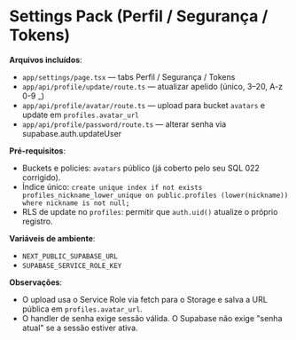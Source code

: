 # Settings Pack (Perfil / Segurança / Tokens)

**Arquivos incluídos**:
- `app/settings/page.tsx` — tabs Perfil / Segurança / Tokens
- `app/api/profile/update/route.ts` — atualizar apelido (único, 3–20, A-z 0-9 _)
- `app/api/profile/avatar/route.ts` — upload para bucket `avatars` e update em `profiles.avatar_url`
- `app/api/profile/password/route.ts` — alterar senha via supabase.auth.updateUser

**Pré-requisitos**:
- Buckets e policies: `avatars` público (já coberto pelo seu SQL 022 corrigido).
- Índice único: `create unique index if not exists profiles_nickname_lower_unique on public.profiles (lower(nickname)) where nickname is not null;`
- RLS de update no `profiles`: permitir que `auth.uid()` atualize o próprio registro.

**Variáveis de ambiente**:
- `NEXT_PUBLIC_SUPABASE_URL`
- `SUPABASE_SERVICE_ROLE_KEY`

**Observações**:
- O upload usa o Service Role via fetch para o Storage e salva a URL pública em `profiles.avatar_url`.
- O handler de senha exige sessão válida. O Supabase não exige "senha atual" se a sessão estiver ativa.
